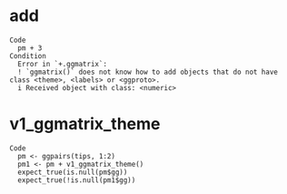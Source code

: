 # add

    Code
      pm + 3
    Condition
      Error in `+.ggmatrix`:
      ! `ggmatrix()` does not know how to add objects that do not have class <theme>, <labels> or <ggproto>.
      i Received object with class: <numeric>

# v1_ggmatrix_theme

    Code
      pm <- ggpairs(tips, 1:2)
      pm1 <- pm + v1_ggmatrix_theme()
      expect_true(is.null(pm$gg))
      expect_true(!is.null(pm1$gg))

